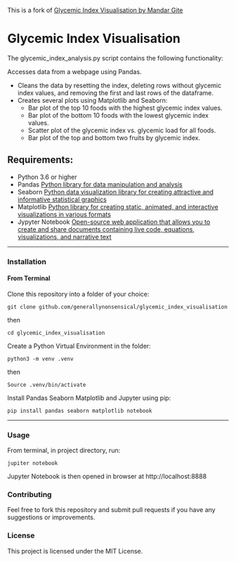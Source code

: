This is a fork of [Glycemic Index Visualisation by Mandar Gite](https://github.com/mandar-gite/glycemic_index_visualisation)


# Glycemic Index Visualisation

The glycemic_index_analysis.py script contains the following functionality:

Accesses data from a webpage using Pandas.
- Cleans the data by resetting the index, deleting rows without glycemic index values, and removing the first and last rows of the dataframe.
- Creates several plots using Matplotlib and Seaborn:
     - Bar plot of the top 10 foods with the highest glycemic index values.
     - Bar plot of the bottom 10 foods with the lowest glycemic index values.
     - Scatter plot of the glycemic index vs. glycemic load for all foods.
     - Bar plot of the top and bottom two fruits by glycemic index.

## Requirements:

- Python 3.6 or higher
- Pandas [Python library for data manipulation and analysis](https://pandas.pydata.org/)
- Seaborn [Python data visualization library for creating attractive and informative statistical graphics](https://seaborn.pydata.org/)
- Matplotlib [Python library for creating static, animated, and interactive visualizations in various formats](https://matplotlib.org/)
- Jypyter Notebook [Open-source web application that allows you to create and share documents containing live code, equations, visualizations, and narrative text](https://jupyter.org/)
    
-------

### Installation 
#### From Terminal

Clone this repository into a folder of your choice:

`git clone github.com/generallynonsensical/glycemic_index_visualisation`

then

`cd glycemic_index_visualisation`



Create a Python Virtual Environment in the folder:

`python3 -m venv .venv`

then

`Source .venv/bin/activate`



Install Pandas Seaborn Matplotlib and Jupyter using pip:

`pip install pandas seaborn matplotlib notebook`

-------

### Usage

From terminal, in project directory, run:

`jupiter notebook`

Jupyter Notebook is then opened in browser at http://localhost:8888


### Contributing

Feel free to fork this repository and submit pull requests if you have any suggestions or improvements.
### License

This project is licensed under the MIT License.
